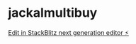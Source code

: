 # jackalmultibuy

[Edit in StackBlitz next generation editor ⚡️](https://stackblitz.com/~/github.com/Criptoruim/jackalmultibuy)
